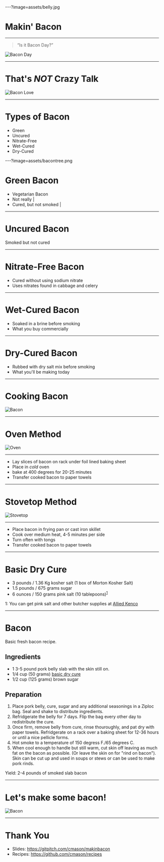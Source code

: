 ---?image=assets/belly.jpg
# Makin' Bacon

---

> “Is it Bacon Day?”

![Bacon Day](assets/baconday.jpg)

---

# That's *NOT* Crazy Talk

![Bacon Love](assets/baconlove.jpg)

---

# Types of Bacon

- Green
- Uncured
- Nitrate-Free
- Wet-Cured
- Dry-Cured

---?image=assets/bacontree.png
# Green Bacon

- Vegetarian Bacon
- Not really            |
- Cured, but not smoked |

---

# Uncured Bacon

Smoked but not cured

---

# Nitrate-Free Bacon

- Cured without using sodium nitrate
- Uses nitrates found in cabbage and celery

---

# Wet-Cured Bacon

- Soaked in a brine before smoking
- What you buy commercially

---

# Dry-Cured Bacon

- Rubbed with dry salt mix before smoking
- What you'll be making today

---

# Cooking Bacon

![Bacon](assets/cookedbacon.jpg)

---

# Oven Method

![Oven](assets/ovenbacon.jpg)

---

- Lay slices of bacon on rack under foil lined baking sheet
- Place in *cold* oven
- bake at 400 degrees for 20-25 minutes
- Transfer cooked bacon to paper towels

---

# Stovetop Method

![Stovetop](assets/stovebacon.jpg)

---

- Place bacon in frying pan or cast iron skillet
- Cook over medium heat, 4-5 minutes per side
- Turn often with tongs
- Transfer cooked bacon to paper towels

---

# Basic Dry Cure

- 3 pounds / 1.36 Kg kosher salt (1 box of Morton Kosher Salt)
- 1.5 pounds / 675 grams sugar
- 6 ounces / 150 grams pink salt (10 tablepoons)<sup>[1](#footnote1)</sup>

<a name="footnote1">1</a>: You can get pink salt and other butcher supplies at [Allied Kenco](http://www.alliedkenco.com)

---

# Bacon

Basic fresh bacon recipe.

## Ingredients

- 1 3-5 pound pork belly slab with the skin still on.
- 1/4 cup (50 grams) [basic dry cure](basic_dry_cure.md)
- 1/2 cup (125 grams) brown sugar

## Preparation

1. Place pork belly, cure, sugar and any additional seasonings in a Ziploc bag. Seal and shake to distribute ingredients.
2. Refridgerate the belly for 7 days. Flip the bag every other day to redistribute the cure.
3. Once firm, remove belly from cure, rinse thouroughly, and pat dry with paper towels. Refridgerate on a rack over a baking sheet for 12-36 hours or until a nice pellicle forms.
4. Hot smoke to a temperature of 150 degress F./65 degrees C.
5. When cool enough to handle but still warm, cut skin off leaving as much fat on the bacon as possible. (Or leave the skin on for "rind on bacon"). Skin can be cut up and used in soups or stews or can be used to make pork rinds.

Yield: 2-4 pounds of smoked slab bacon

---

# Let's make some bacon!

![Bacon](assets/bacon.jpg)

---

# Thank You

* Slides: https://gitpitch.com/cmason/makinbacon
* Recipes: https://github.com/cmason/recipes
